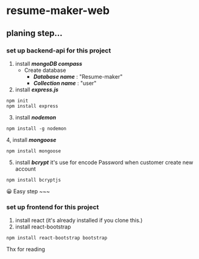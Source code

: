 # resume-maker-web
## planing step...
### set up backend-api for this project
1. install ***mongoDB compass***
   - Create database
     - ***Database name*** : "Resume-maker"
     - ***Collection name*** : "user"
2. install ***express.js***
```
npm init
npm install express 
```
3. install ***nodemon***
```
npm install -g nodemon
```
4, install ***mongoose***
```
npm install mongoose
```

5. install ***bcrypt*** it's use for encode Password when customer create new account
```
npm install bcryptjs
```
😀 Easy step ~~~

### set up frontend for this project
1. install react (it's already installed if you clone this.)
2. install react-bootstrap
```
npm install react-bootstrap bootstrap
```

Thx for reading
